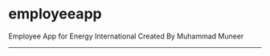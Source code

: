 # employeeapp
Employee App for Energy International Created By Muhammad Muneer
**************************************************************
